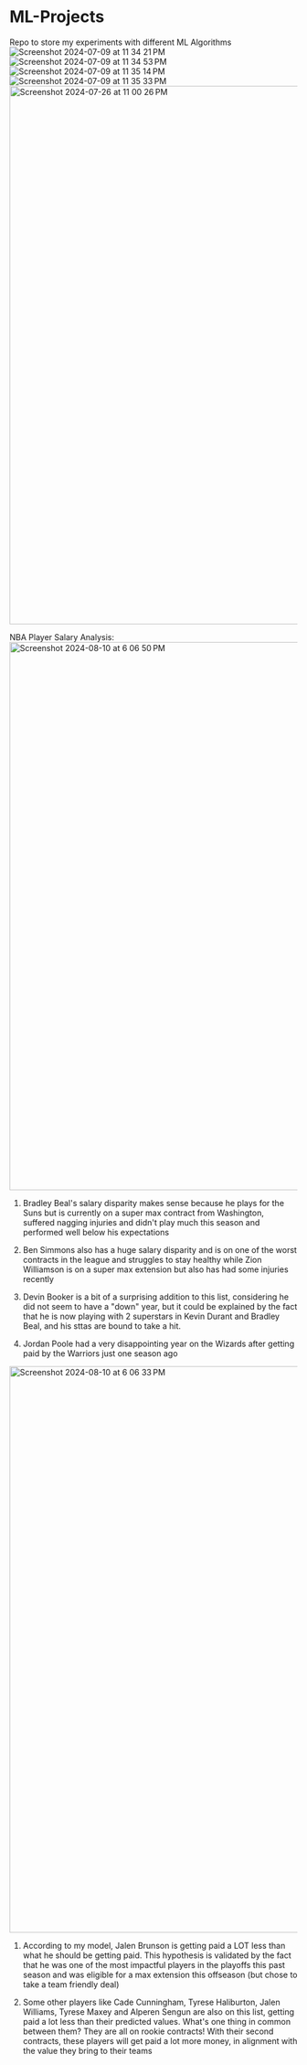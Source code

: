 # ML-Projects
Repo to store my experiments with different ML Algorithms
![Screenshot 2024-07-09 at 11 34 21 PM](https://github.com/anikaranam/ML-Projects/assets/42919048/27d9f27d-2516-4479-82e6-ed2380777317)
![Screenshot 2024-07-09 at 11 34 53 PM](https://github.com/anikaranam/ML-Projects/assets/42919048/42ebd851-31ef-48da-b09b-715ecffa7886)
![Screenshot 2024-07-09 at 11 35 14 PM](https://github.com/anikaranam/ML-Projects/assets/42919048/ea9e4cbb-1382-4412-891e-0b3f8a56e54d)
![Screenshot 2024-07-09 at 11 35 33 PM](https://github.com/anikaranam/ML-Projects/assets/42919048/433d4f93-33e0-4ceb-9607-7ce2ac66d73a)
<img width="942" alt="Screenshot 2024-07-26 at 11 00 26 PM" src="https://github.com/user-attachments/assets/b3878709-29db-495f-972b-4f42326cb608">


NBA Player Salary Analysis:
<img width="959" alt="Screenshot 2024-08-10 at 6 06 50 PM" src="https://github.com/user-attachments/assets/5be38bbb-397e-4a23-85aa-8ca4619a6092">

1. Bradley Beal's salary disparity makes sense because he plays for the Suns but is currently on a super max contract from Washington, suffered nagging injuries and didn't play much this season and performed well below his expectations

2. Ben Simmons also has a huge salary disparity and is on one of the worst contracts in the league and struggles to stay healthy while Zion Williamson is on a super max extension but also has had some injuries recently

3. Devin Booker is a bit of a surprising addition to this list, considering he did not seem to have a "down" year, but it could be explained by the fact that he is now playing with 2 superstars in Kevin Durant and Bradley Beal, and his sttas are bound to take a hit.

4. Jordan Poole had a very disappointing year on the Wizards after getting paid by the Warriors just one season ago

<img width="991" alt="Screenshot 2024-08-10 at 6 06 33 PM" src="https://github.com/user-attachments/assets/0d43d1bd-2755-4b04-8e5f-4d4fdfff9d92">

1. According to my model, Jalen Brunson is getting paid a LOT less than what he should be getting paid. This hypothesis is validated by the fact that he was one of the most impactful players in the playoffs this past season and was eligible for a max extension this offseason (but chose to take a team friendly deal)

2. Some other players like Cade Cunningham, Tyrese Haliburton, Jalen Williams, Tyrese Maxey and Alperen Sengun are also on this list, getting paid a lot less than their predicted values. What's one thing in common between them? They are all on rookie contracts! With their second contracts, these players will get paid a lot more money, in alignment with the value they bring to their teams
